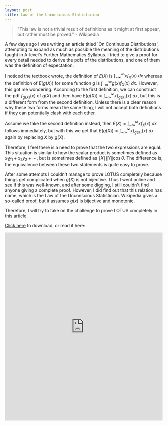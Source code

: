 ```yaml
---
layout: post
title: Law of the Unconscious Statistician
---
```


> "This law is not a trivial result of definitions as it might at first appear, but rather must be proved." - Wikipedia

A few days ago I was writing an article titled `On Continuous Distributions', attempting to expand as much as possible the meaning of the distributions taught in A-level's Further Mathematics Syllabus. I tried to give a proof for every detail needed to derive the pdfs of the distributions, and one of them was the definition of expectation.

I noticed the textbook wrote, the definition of $E(X)$ is $\int_{-\infty}^\infty x f_X(x) \ dx$ whereas the definition of $E(g(X))$ for some function $g$ is $\int_{-\infty}^\infty g(x) f_X(x) \ dx$. However, this got me wondering: According to the first definition, we can construct the pdf $f_{g(X)}(x)$ of $g(X)$ and then have $E(g(X))=\int_{-\infty}^\infty x f_{g(X)}(x) \ dx$, but this is a different form from the second definition. Unless there is a clear reason why these two forms mean the same thing, I will not accept both definitions if they can potentially clash with each other. 

Assume we take the second definition instead, then $E(X)=\int_{-\infty}^\infty x f_X(x) \ dx$ follows immediately, but with this we get that $E(g(X))=\int_{-\infty}^\infty x f_{g(X)}(x) \ dx$ again by replacing $X$ by $g(X)$.

Therefore, I feel there is a need to prove that the two expressions are equal. This situation is similar to how the scalar product is sometimes defined as $x_1y_1+x_2y_2+\cdots$, but is sometimes defined as $\|X\|\|Y\|\cos \theta$. The difference is, the equivalence between these two statements is quite easy to prove. 

After some attempts I couldn't manage to prove LOTUS completely because things get complicated when $g(X)$ is not bijective. Thus I went online and see if this was well-known, and after some digging, I still couldn't find anyone giving a complete proof. However, I did find out that this relation has name, which is the Law of the Unconscious Statistician. Wikipedia gives a so-called proof, but it assumes $g(x)$ is bijective and monotonic.

Therefore, I will try to take on the challenge to prove LOTUS completely in this article.

<a href="https://raw.githubusercontent.com/Tristanchaang/tristanchaang.github.io/main/downloads/LOTUS.pdf" download>Click here</a> to download, or read it here:

<embed src="https://drive.google.com/viewerng/
viewer?embedded=true&url=http://tristanchaang.github.io/downloads/LOTUS.pdf" type="application/pdf" width="100%" height="600px" />